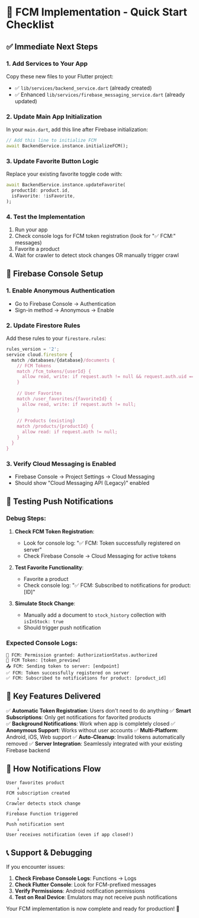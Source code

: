 # 🚀 FCM Implementation - Quick Start Checklist

## ✅ **Immediate Next Steps**

### 1. **Add Services to Your App**
Copy these new files to your Flutter project:
- ✅ `lib/services/backend_service.dart` (already created)
- ✅ Enhanced `lib/services/firebase_messaging_service.dart` (already updated)

### 2. **Update Main App Initialization**
In your `main.dart`, add this line after Firebase initialization:
```dart
// Add this line to initialize FCM
await BackendService.instance.initializeFCM();
```

### 3. **Update Favorite Button Logic** 
Replace your existing favorite toggle code with:
```dart
await BackendService.instance.updateFavorite(
  productId: product.id,
  isFavorite: !isFavorite,
);
```

### 4. **Test the Implementation**
1. Run your app
2. Check console logs for FCM token registration (look for "✅ FCM:" messages)
3. Favorite a product
4. Wait for crawler to detect stock changes OR manually trigger crawl

## 🔧 **Firebase Console Setup**

### 1. **Enable Anonymous Authentication**
- Go to Firebase Console → Authentication
- Sign-in method → Anonymous → Enable

### 2. **Update Firestore Rules**
Add these rules to your `firestore.rules`:
```javascript
rules_version = '2';
service cloud.firestore {
  match /databases/{database}/documents {
    // FCM Tokens
    match /fcm_tokens/{userId} {
      allow read, write: if request.auth != null && request.auth.uid == userId;
    }
    
    // User Favorites
    match /user_favorites/{favoriteId} {
      allow read, write: if request.auth != null;
    }
    
    // Products (existing)
    match /products/{productId} {
      allow read: if request.auth != null;
    }
  }
}
```

### 3. **Verify Cloud Messaging is Enabled**
- Firebase Console → Project Settings → Cloud Messaging
- Should show "Cloud Messaging API (Legacy)" enabled

## 📱 **Testing Push Notifications**

### Debug Steps:
1. **Check FCM Token Registration**:
   - Look for console log: "✅ FCM: Token successfully registered on server"
   - Check Firebase Console → Cloud Messaging for active tokens

2. **Test Favorite Functionality**:
   - Favorite a product
   - Check console log: "✅ FCM: Subscribed to notifications for product: [ID]"

3. **Simulate Stock Change**:
   - Manually add a document to `stock_history` collection with `isInStock: true`
   - Should trigger push notification

### Expected Console Logs:
```
🔔 FCM: Permission granted: AuthorizationStatus.authorized
📱 FCM Token: [token_preview]
📤 FCM: Sending token to server: [endpoint]
✅ FCM: Token successfully registered on server
✅ FCM: Subscribed to notifications for product: [product_id]
```

## 🎯 **Key Features Delivered**

✅ **Automatic Token Registration**: Users don't need to do anything
✅ **Smart Subscriptions**: Only get notifications for favorited products  
✅ **Background Notifications**: Work when app is completely closed
✅ **Anonymous Support**: Works without user accounts
✅ **Multi-Platform**: Android, iOS, Web support
✅ **Auto-Cleanup**: Invalid tokens automatically removed
✅ **Server Integration**: Seamlessly integrated with your existing Firebase backend

## 🔄 **How Notifications Flow**

```
User favorites product 
    ↓
FCM subscription created
    ↓
Crawler detects stock change
    ↓
Firebase Function triggered
    ↓
Push notification sent
    ↓
User receives notification (even if app closed!)
```

## 📞 **Support & Debugging**

If you encounter issues:

1. **Check Firebase Console Logs**: Functions → Logs
2. **Check Flutter Console**: Look for FCM-prefixed messages
3. **Verify Permissions**: Android notification permissions
4. **Test on Real Device**: Emulators may not receive push notifications

Your FCM implementation is now complete and ready for production! 🎉
